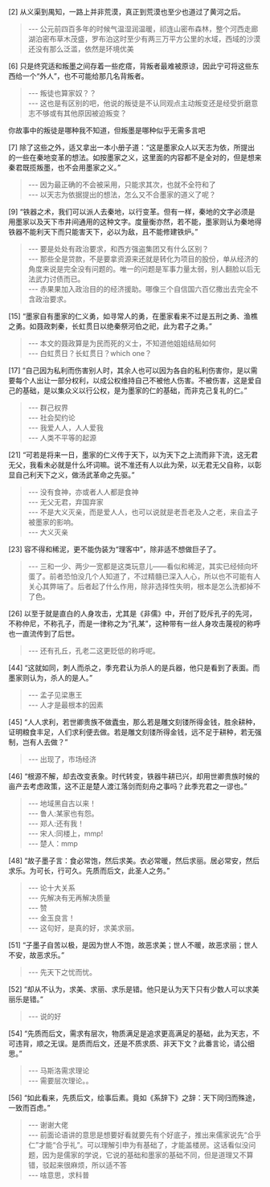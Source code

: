
[2] 从义渠到禺知，一路上并非荒漠，真正到荒漠也至少也道过了黄河之后。
>--- 公元前四百多年的时候气温湿润温暖，祁连山密布森林，整个河西走廊湖泊密布草木茂盛，罗布泊这时至少有两三万平方公里的水域，西域的沙漠还没有那么泛滥，依然是环境优美<br>

[6] 只是终究适和叛墨之间存着一些疙瘩，背叛者最难被原谅，因此宁可将这些东西给一个“外人”，也不可能给那几名背叛者。
>--- 叛徒也算家奴？？<br>
>--- 这也是有区别的吧，他说的叛徒是不认同观点主动叛变还是经受折磨意志不够或有其他原因被迫叛变？

你故事中的叛徒是哪种我不知道，但叛墨是哪种似乎无需多言吧<br>

[7] 除了这些之外，适又拿出一本小册子道：“这是墨家众人以天志为依，所提出的一些在秦地变革的想法。如按墨家之义，这里面的内容都不是全对的，但是想来秦君既揽叛墨，也不会用墨家之义。”
>--- 因为最正确的不会被采用，只能求其次，也就不全符和了<br>
>--- 以天志为依据提出的想法，怎么又不合墨家的道义了呢？<br>

[9] “铁器之术，我们可以派人去秦地，以行变革。但有一样，秦地的文字必须是用墨家以及天下市井间通用的这种文字。度量衡亦然，若不能，墨家则认为秦地得铁器不能利天下而只能害天下，必以为敌，且不能修建铁炉。”
>--- 要是处处有政治要求，和西方强盗集团又有什么区别？<br>
>--- 那些全是贷款，不是要拿资源来还就是转化为项目的股份，单从经济的角度来说是完全没有问题的。唯一的问题是军事力量太弱，别人翻脸以后无法武力讨债而已。<br>
>--- 赤果果加入政治目的的经济援助。哪像三个自信国六百亿撒出去完全不含政治要求。<br>

[15] “墨家自有墨家的仁义勇，如寻常人的勇，在墨家看来不过是五刑之勇、渔樵之勇。如聂政刺秦，长虹贯日以绝秦祭河伯之祀，此为君子之勇。”
>--- 本文的聂政算是为民而死的义士，不知道他姐姐结局如何<br>
>--- 白虹贯日？长虹贯日？which one？<br>

[17] “自己因为私利而伤害别人时，其余人也可以因为各自的私利伤害你，是以需要每个人出让一部分权利，以成公权维持自己不被他人伤害。不被伤害，这是爱自己的基础，是以集众义以行公权，是为墨家的仁的基础，而非克己复礼的仁。”
>--- 群己权界<br>
>--- 社会契约论<br>
>--- 我爱人人，人人爱我<br>
>--- 人类不平等的起源<br>

[21] “可若是将来一日，墨家的仁义传于天下，以为天下之上流而非下流，这无君无父，我看未必就是什么坏词嘛。说不准还有人以此为荣，以无君无父自称，以彰显自己利天下之义，做汤武革命之先驱。”
>--- 没有食神，亦或者人人都是食神<br>
>--- 无父无君，弃国弃家<br>
>--- 不是大义灭亲，而是爱人人，也可以说就是老吾老及人之老，来自孟子被墨家的影响。<br>
>--- 大义灭亲<br>

[23] 容不得和稀泥，更不能伪装为“理客中”，除非适不想做巨子了。
>--- 三和一少、两少一宽都是这类玩意儿——看似和稀泥，其实已经倾向坏蛋了。前者恐怕没几个人知道了，不过精髓已深入人心，所以也不可能有人关心其弊端了。后者起了什么作用，除非选择性失明，根本是怎么洗都掉不了色。<br>

[26] 以至于就是直白的人身攻击，尤其是《非儒》中，开创了贬斥孔子的先河，不称仲尼，不称孔子，而是一律称之为“孔某”，这种带有一丝人身攻击蔑视的称呼也一直流传到了后世。
>--- 还有孔丘，孔老二这更贬低的称呼呢。<br>

[44] “这就如同，刺人而杀之，季充君认为杀人的是兵器，他只是看到了表面。而墨家则认为，杀人的是人。”
>--- 孟子见梁惠王<br>
>--- 人才是最根本的因素<br>

[45] “人人求利，若世卿贵族不做蠹虫，那么若是雕文刻镂所得金钱，胜余耕种，证明粮食丰足，人们求利便去做。若是雕文刻镂所得金钱，远不足于耕种，若无强制，岂有人去做？”
>--- 出现了，市场经济<br>

[46] “根源不解，却去改变表象。时代转变，铁器牛耕已兴，却用世卿贵族时候的亩产去考虑政策，这不正是楚人渡江落剑而刻舟之事吗？此季充君之一谬也。”
>--- 地域黑自古以来！<br>
>--- 鲁人:某家也有怨。<br>
>--- 郑人:还有我！<br>
>--- 宋人:同楼上，mmp!<br>
>--- 楚人：mmp<br>

[48] “故子墨子言：食必常饱，然后求美。衣必常暖，然后求丽。居必常安，然后求乐。为可长，行可久。先质而后文，此圣人之务。”
>--- 论十大关系<br>
>--- 先解决有无再解决质量<br>
>--- 赞<br>
>--- 金玉良言！<br>
>--- 这句好，是真的好，求美求丽。<br>

[51] “子墨子自苦以极，是因为世人不饱，故恶求美；世人不暖，故恶求丽；世人不安，故恶求乐。”
>--- 先天下之忧而忧。<br>

[52] “却从不认为，求美、求丽、求乐是错。他只是认为天下只有少数人可以求美丽乐是错。”
>--- 说的好<br>

[54] “先质而后文，需求有层次，物质满足是追求更高满足的基础，此为天志，不可违背，顺之无误。是质而后文，还是不质求质、非天下文？此番言论，请公细思。”
>--- 马斯洛需求理论<br>
>--- 需要层次理论。。<br>

[56] “如此看来，先质后文，绘事后素。竟如《系辞下》之辞：天下同归而殊途，一致而百虑。”
>--- 谢谢大佬<br>
>--- 前面论语讲的意思是想要好看就要先有个好底子，推出来儒家说先“合乎仁”才能“合乎礼”。可以理解引申为有基础了，才能盖楼房。这话看似没问题，因为是儒家的学说，它说的基础和墨家的基础不同，但是道理又不算错，驳起来很麻烦，所以适不答<br>
>--- 啥意思，求科普<br>
